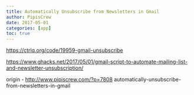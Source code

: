 ```yaml
---
title: Automatically Unsubscribe from Newsletters in Gmail
author: PipisCrew
date: 2017-05-01
categories: [app]
toc: true
---
```


https://ctrlq.org/code/19959-gmail-unsubscribe

https://www.ghacks.net/2017/05/01/gmail-script-to-automate-mailing-list-and-newsletter-unsubscription/

origin - http://www.pipiscrew.com/?p=7808 automatically-unsubscribe-from-newsletters-in-gmail